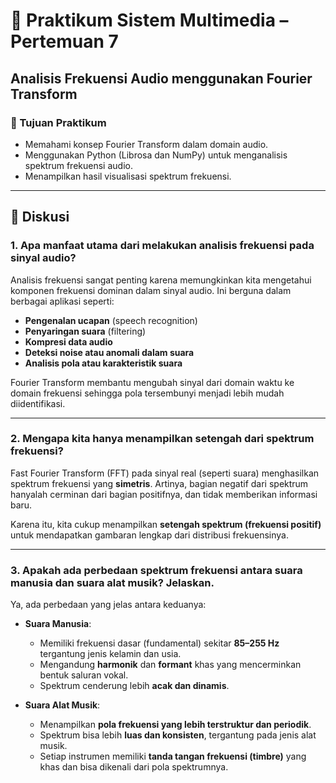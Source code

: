 # 🧪 Praktikum Sistem Multimedia – Pertemuan 7
## Analisis Frekuensi Audio menggunakan Fourier Transform

### 🎯 Tujuan Praktikum
- Memahami konsep Fourier Transform dalam domain audio.
- Menggunakan Python (Librosa dan NumPy) untuk menganalisis spektrum frekuensi audio.
- Menampilkan hasil visualisasi spektrum frekuensi.

---

## 📖 Diskusi

### 1. Apa manfaat utama dari melakukan analisis frekuensi pada sinyal audio?

Analisis frekuensi sangat penting karena memungkinkan kita mengetahui komponen frekuensi dominan dalam sinyal audio. Ini berguna dalam berbagai aplikasi seperti:
- **Pengenalan ucapan** (speech recognition)
- **Penyaringan suara** (filtering)
- **Kompresi data audio**
- **Deteksi noise atau anomali dalam suara**
- **Analisis pola atau karakteristik suara**

Fourier Transform membantu mengubah sinyal dari domain waktu ke domain frekuensi sehingga pola tersembunyi menjadi lebih mudah diidentifikasi.

---

### 2. Mengapa kita hanya menampilkan setengah dari spektrum frekuensi?

Fast Fourier Transform (FFT) pada sinyal real (seperti suara) menghasilkan spektrum frekuensi yang **simetris**. Artinya, bagian negatif dari spektrum hanyalah cerminan dari bagian positifnya, dan tidak memberikan informasi baru.

Karena itu, kita cukup menampilkan **setengah spektrum (frekuensi positif)** untuk mendapatkan gambaran lengkap dari distribusi frekuensinya.

---

### 3. Apakah ada perbedaan spektrum frekuensi antara suara manusia dan suara alat musik? Jelaskan.

Ya, ada perbedaan yang jelas antara keduanya:

- **Suara Manusia**:
  - Memiliki frekuensi dasar (fundamental) sekitar **85–255 Hz** tergantung jenis kelamin dan usia.
  - Mengandung **harmonik** dan **formant** khas yang mencerminkan bentuk saluran vokal.
  - Spektrum cenderung lebih **acak dan dinamis**.

- **Suara Alat Musik**:
  - Menampilkan **pola frekuensi yang lebih terstruktur dan periodik**.
  - Spektrum bisa lebih **luas dan konsisten**, tergantung pada jenis alat musik.
  - Setiap instrumen memiliki **tanda tangan frekuensi (timbre)** yang khas dan bisa dikenali dari pola spektrumnya.


